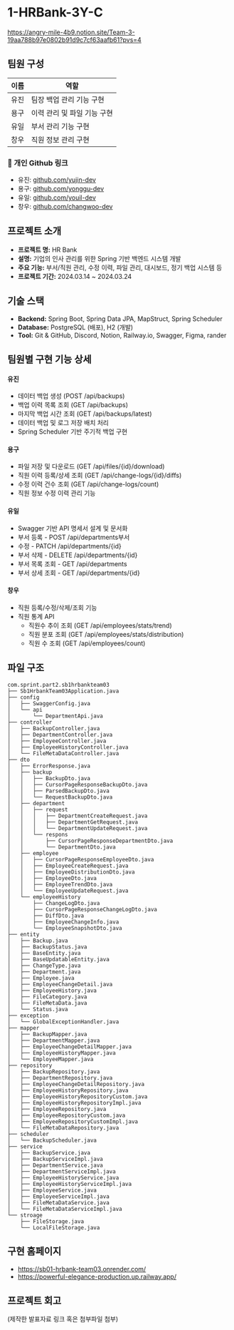 # 1-HRBank-3Y-C
https://angry-mile-4b9.notion.site/Team-3-19aa788b97e0802b91d9c7cf63aafb61?pvs=4

## 팀원 구성
| 이름 | 역할 |
| --- | --- |
| 유진 | 팀장 백업 관리 기능 구현 |
| 용구 | 이력 관리 및 파일 기능 구현 |
| 유일 | 부서 관리 기능 구현 |
| 창우 | 직원 정보 관리 구현 |
### 🔗 개인 Github 링크

- 유진: [github.com/yujin-dev](https://github.com/yujin-dev)
- 용구: [github.com/yonggu-dev](https://github.com/yonggu-dev)
- 유일: [github.com/youil-dev](https://github.com/youil-dev)
- 창우: [github.com/changwoo-dev](https://github.com/changwoo-dev)
## 프로젝트 소개
- **프로젝트 명:** HR Bank
- **설명:** 기업의 인사 관리를 위한 Spring 기반 백엔드 시스템 개발
- **주요 기능:** 부서/직원 관리, 수정 이력, 파일 관리, 대시보드, 정기 백업 시스템 등
- **프로젝트 기간:** 2024.03.14 ~ 2024.03.24
## 기술 스택
- **Backend:** Spring Boot, Spring Data JPA, MapStruct, Spring Scheduler
- **Database:** PostgreSQL (배포), H2 (개발)
- **Tool:** Git & GitHub, Discord, Notion, Railway.io, Swagger, Figma, rander

## 팀원별 구현 기능 상세
#### 유진
- 데이터 백업 생성 (POST /api/backups)
- 백업 이력 목록 조회 (GET /api/backups)
- 마지막 백업 시간 조회 (GET /api/backups/latest)
- 데이터 백업 및 로그 저장 배치 처리
- Spring Scheduler 기반 주기적 백업 구현
#### 용구
- 파일 저장 및 다운로드 (GET /api/files/{id}/download)
- 직원 이력 등록/상세 조회 (GET /api/change-logs/{id}/diffs)
- 수정 이력 건수 조회 (GET /api/change-logs/count)
- 직원 정보 수정 이력 관리 기능
#### 유일
- Swagger 기반 API 명세서 설계 및 문서화
- 부서 등록 - POST /api/departments부서
- 수정 - PATCH /api/departments/{id}
- 부서 삭제 - DELETE /api/departments/{id}
- 부서 목록 조회 - GET /api/departments
- 부서 상세 조회 - GET /api/departments/{id}
#### 창우
- 직원 등록/수정/삭제/조회 기능
- 직원 통계 API
    - 직원수 추이 조회 (GET /api/employees/stats/trend)
    - 직원 분포 조회 (GET /api/employees/stats/distribution)
    - 직원 수 조회 (GET /api/employees/count)
## 파일 구조 
```
com.sprint.part2.sb1hrbankteam03
├── Sb1HrbankTeam03Application.java
├── config
│   ├── SwaggerConfig.java
│   └── api
│       └── DepartmentApi.java
├── controller
│   ├── BackupController.java
│   ├── DepartmentController.java
│   ├── EmployeeController.java
│   ├── EmployeeHistoryController.java
│   └── FileMetaDataController.java
├── dto
│   ├── ErrorResponse.java
│   ├── backup
│   │   ├── BackupDto.java
│   │   ├── CursorPageResponseBackupDto.java
│   │   ├── ParsedBackupDto.java
│   │   └── RequestBackupDto.java
│   ├── department
│   │   ├── request
│   │   │   ├── DepartmentCreateRequest.java
│   │   │   ├── DepartmentGetRequest.java
│   │   │   └── DepartmentUpdateRequest.java
│   │   └── respons
│   │       ├── CursorPageResponseDepartmentDto.java
│   │       └── DepartmentDto.java
│   ├── employee
│   │   ├── CursorPageResponseEmployeeDto.java
│   │   ├── EmployeeCreateRequest.java
│   │   ├── EmployeeDistributionDto.java
│   │   ├── EmployeeDto.java
│   │   ├── EmployeeTrendDto.java
│   │   └── EmployeeUpdateRequest.java
│   └── employeeHistory
│       ├── ChangeLogDto.java
│       ├── CursorPageResponseChangeLogDto.java
│       ├── DiffDto.java
│       ├── EmployeeChangeInfo.java
│       └── EmployeeSnapshotDto.java
├── entity
│   ├── Backup.java
│   ├── BackupStatus.java
│   ├── BaseEntity.java
│   ├── BaseUpdatableEntity.java
│   ├── ChangeType.java
│   ├── Department.java
│   ├── Employee.java
│   ├── EmployeeChangeDetail.java
│   ├── EmployeeHistory.java
│   ├── FileCategory.java
│   ├── FileMetaData.java
│   └── Status.java
├── exception
│   └── GlobalExceptionHandler.java
├── mapper
│   ├── BackupMapper.java
│   ├── DepartmentMapper.java
│   ├── EmployeeChangeDetailMapper.java
│   ├── EmployeeHistoryMapper.java
│   └── EmployeeMapper.java
├── repository
│   ├── BackupRepository.java
│   ├── DepartmentRepository.java
│   ├── EmployeeChangeDetailRepository.java
│   ├── EmployeeHistoryRepository.java
│   ├── EmployeeHistoryRepositoryCustom.java
│   ├── EmployeeHistoryRepositoryImpl.java
│   ├── EmployeeRepository.java
│   ├── EmployeeRepositoryCustom.java
│   ├── EmployeeRepositoryCustomImpl.java
│   └── FileMetaDataRepository.java
├── scheduler
│   └── BackupScheduler.java
├── service
│   ├── BackupService.java
│   ├── BackupServiceImpl.java
│   ├── DepartmentService.java
│   ├── DepartmentServiceImpl.java
│   ├── EmployeeHistoryService.java
│   ├── EmployeeHistoryServiceImpl.java
│   ├── EmployeeService.java
│   ├── EmployeeServiceImpl.java
│   ├── FileMetaDataService.java
│   └── FileMetaDataServiceImpl.java
└── stroage
    ├── FileStorage.java
    └── LocalFileStorage.java

```

## 구현 홈페이지
- https://sb01-hrbank-team03.onrender.com/ 
- https://powerful-elegance-production.up.railway.app/
## 프로젝트 회고
(제작한 발표자료 링크 혹은 첨부파일 첨부)
